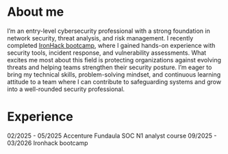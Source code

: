 # About me
I’m an entry-level cybersecurity professional with a strong foundation in network security, threat analysis, and risk management. 
I recently completed <a href="https://www.ironhack.com/gb/cybersecurity/remote" target:_blank noopener noreferer>IronHack bootcamp</a>, where I gained hands-on experience with security tools, incident response, and vulnerability assessments. 
What excites me most about this field is protecting organizations against evolving threats and helping teams strengthen their security posture. 
I’m eager to bring my technical skills, problem-solving mindset, and continuous learning attitude to a team where I can contribute to safeguarding systems and grow into a well-rounded security professional.

# Experience
02/2025 - 05/2025 Accenture Fundaula SOC N1 analyst course
09/2025 - 03/2026 Ironhack bootcamp
